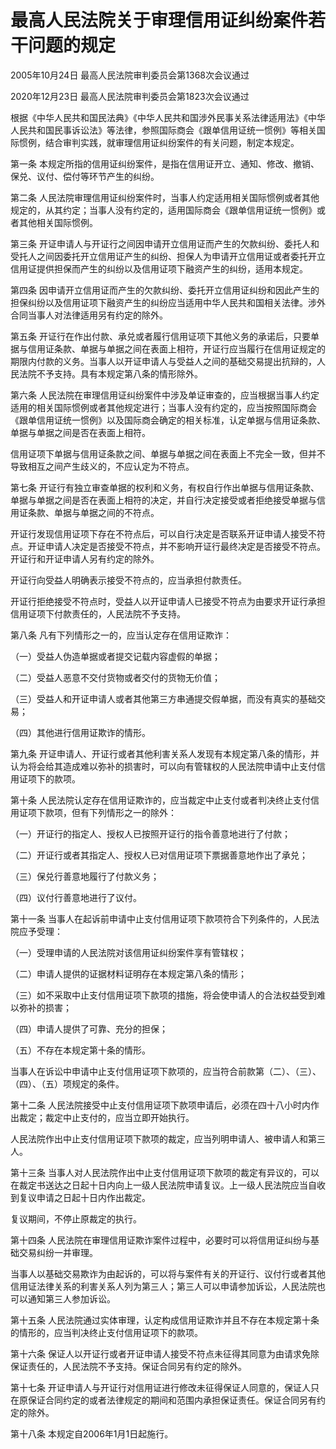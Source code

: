 # 最高人民法院关于审理信用证纠纷案件若干问题的规定

2005年10月24日 最高人民法院审判委员会第1368次会议通过

2020年12月23日 最高人民法院审判委员会第1823次会议通过



根据《中华人民共和国民法典》《中华人民共和国涉外民事关系法律适用法》《中华人民共和国民事诉讼法》等法律，参照国际商会《跟单信用证统一惯例》等相关国际惯例，结合审判实践，就审理信用证纠纷案件的有关问题，制定本规定。

第一条 本规定所指的信用证纠纷案件，是指在信用证开立、通知、修改、撤销、保兑、议付、偿付等环节产生的纠纷。

第二条 人民法院审理信用证纠纷案件时，当事人约定适用相关国际惯例或者其他规定的，从其约定；当事人没有约定的，适用国际商会《跟单信用证统一惯例》或者其他相关国际惯例。

第三条 开证申请人与开证行之间因申请开立信用证而产生的欠款纠纷、委托人和受托人之间因委托开立信用证产生的纠纷、担保人为申请开立信用证或者委托开立信用证提供担保而产生的纠纷以及信用证项下融资产生的纠纷，适用本规定。

第四条 因申请开立信用证而产生的欠款纠纷、委托开立信用证纠纷和因此产生的担保纠纷以及信用证项下融资产生的纠纷应当适用中华人民共和国相关法律。涉外合同当事人对法律适用另有约定的除外。

第五条 开证行在作出付款、承兑或者履行信用证项下其他义务的承诺后，只要单据与信用证条款、单据与单据之间在表面上相符，开证行应当履行在信用证规定的期限内付款的义务。当事人以开证申请人与受益人之间的基础交易提出抗辩的，人民法院不予支持。具有本规定第八条的情形除外。

第六条 人民法院在审理信用证纠纷案件中涉及单证审查的，应当根据当事人约定适用的相关国际惯例或者其他规定进行；当事人没有约定的，应当按照国际商会《跟单信用证统一惯例》以及国际商会确定的相关标准，认定单据与信用证条款、单据与单据之间是否在表面上相符。

信用证项下单据与信用证条款之间、单据与单据之间在表面上不完全一致，但并不导致相互之间产生歧义的，不应认定为不符点。

第七条 开证行有独立审查单据的权利和义务，有权自行作出单据与信用证条款、单据与单据之间是否在表面上相符的决定，并自行决定接受或者拒绝接受单据与信用证条款、单据与单据之间的不符点。

开证行发现信用证项下存在不符点后，可以自行决定是否联系开证申请人接受不符点。开证申请人决定是否接受不符点，并不影响开证行最终决定是否接受不符点。开证行和开证申请人另有约定的除外。

开证行向受益人明确表示接受不符点的，应当承担付款责任。

开证行拒绝接受不符点时，受益人以开证申请人已接受不符点为由要求开证行承担信用证项下付款责任的，人民法院不予支持。

第八条 凡有下列情形之一的，应当认定存在信用证欺诈：

（一）受益人伪造单据或者提交记载内容虚假的单据；

（二）受益人恶意不交付货物或者交付的货物无价值；

（三）受益人和开证申请人或者其他第三方串通提交假单据，而没有真实的基础交易；

（四）其他进行信用证欺诈的情形。

第九条 开证申请人、开证行或者其他利害关系人发现有本规定第八条的情形，并认为将会给其造成难以弥补的损害时，可以向有管辖权的人民法院申请中止支付信用证项下的款项。

第十条 人民法院认定存在信用证欺诈的，应当裁定中止支付或者判决终止支付信用证项下款项，但有下列情形之一的除外：

（一）开证行的指定人、授权人已按照开证行的指令善意地进行了付款；

（二）开证行或者其指定人、授权人已对信用证项下票据善意地作出了承兑；

（三）保兑行善意地履行了付款义务；

（四）议付行善意地进行了议付。

第十一条 当事人在起诉前申请中止支付信用证项下款项符合下列条件的，人民法院应予受理：

（一）受理申请的人民法院对该信用证纠纷案件享有管辖权；

（二）申请人提供的证据材料证明存在本规定第八条的情形；

（三）如不采取中止支付信用证项下款项的措施，将会使申请人的合法权益受到难以弥补的损害；

（四）申请人提供了可靠、充分的担保；

（五）不存在本规定第十条的情形。

当事人在诉讼中申请中止支付信用证项下款项的，应当符合前款第（二）、（三）、（四）、（五）项规定的条件。

第十二条 人民法院接受中止支付信用证项下款项申请后，必须在四十八小时内作出裁定；裁定中止支付的，应当立即开始执行。

人民法院作出中止支付信用证项下款项的裁定，应当列明申请人、被申请人和第三人。

第十三条 当事人对人民法院作出中止支付信用证项下款项的裁定有异议的，可以在裁定书送达之日起十日内向上一级人民法院申请复议。上一级人民法院应当自收到复议申请之日起十日内作出裁定。

复议期间，不停止原裁定的执行。

第十四条 人民法院在审理信用证欺诈案件过程中，必要时可以将信用证纠纷与基础交易纠纷一并审理。

当事人以基础交易欺诈为由起诉的，可以将与案件有关的开证行、议付行或者其他信用证法律关系的利害关系人列为第三人；第三人可以申请参加诉讼，人民法院也可以通知第三人参加诉讼。

第十五条 人民法院通过实体审理，认定构成信用证欺诈并且不存在本规定第十条的情形的，应当判决终止支付信用证项下的款项。

第十六条 保证人以开证行或者开证申请人接受不符点未征得其同意为由请求免除保证责任的，人民法院不予支持。保证合同另有约定的除外。

第十七条 开证申请人与开证行对信用证进行修改未征得保证人同意的，保证人只在原保证合同约定的或者法律规定的期间和范围内承担保证责任。保证合同另有约定的除外。

第十八条 本规定自2006年1月1日起施行。
